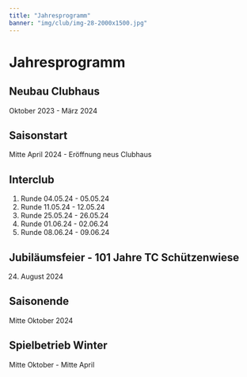```yaml
---
title: "Jahresprogramm"
banner: "img/club/img-28-2000x1500.jpg"
---
```


# Jahresprogramm

## Neubau Clubhaus 
Oktober 2023 - März 2024

## Saisonstart
Mitte April 2024 - Eröffnung neus Clubhaus

## Interclub
1. Runde 04.05.24 - 05.05.24
2. Runde 11.05.24 - 12.05.24
3. Runde 25.05.24 - 26.05.24
4. Runde 01.06.24 - 02.06.24
5. Runde 08.06.24 - 09.06.24

## Jubiläumsfeier - 101 Jahre TC Schützenwiese
24. August 2024

## Saisonende
Mitte Oktober 2024

## Spielbetrieb Winter 
Mitte Oktober - Mitte April

